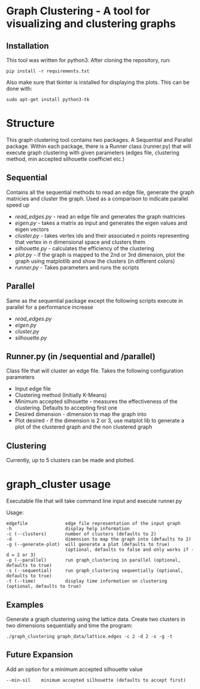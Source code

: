 # Graph Clustering - A tool for visualizing and clustering graphs
## Installation
This tool was written for python3. After cloning the repository, run: 

`pip install -r requirements.txt`

Also make sure that tkinter is installed for displaying the plots. This can be done with:

`sudo apt-get install python3-tk`


# Structure
This graph clustering tool contains two packages. A Sequential and Parallel package. Within each package, there is a Runner class (runner.py) that will execute graph clustering with given parameters (edges file, clustering method, min accepted silhouette coefficiet etc.)

## Sequential
Contains all the sequential methods to read an edge file, generate the graph matricies and cluster the graph. Used as a comparison to indicate parallel speed up
 - *read_edges.py* - read an edge file and generates the graph matricies
 - *eigen.py* - takes a matrix as input and generates the eigen values and eigen vectors
 - *cluster.py* - takes vertex ids and their associated *n* points representing that vertex in *n* dimensional space and clusters them
 - *silhouette.py* - calculates the efficiency of the clustering
 - *plot.py* - if the graph is mapped to the 2nd or 3rd dimension, plot the graph using matplotlib and show the clusters (in different colors)
 - *runner.py* - Takes parameters and runs the scripts 

## Parallel
Same as the sequential package except the following scripts execute in parallel for a performance increase
 - *read_edges.py*
 - *eigen.py*
 - *cluster.py*
 - *silhouette.py*

## Runner.py (in /sequential and /parallel)
Class file that will cluster an edge file. Takes the following configuration parameters
 - Input edge file
 - Clustering method (Initially K-Means)
 - Minimum accepted silhouette - measures the effectiveness of the clustering. Defaults to accepting first one
 - Desired dimension - dimension to map the graph into
 - Plot desired - if the dimension is 2 or 3, use matplot lib to generate a plot of the clustered graph and the non clustered graph

 ## Clustering
 Currently, up to 5 clusters can be made and plotted. 

# graph_cluster usage
Executable file that will take command line input and execute runner.py

Usage:

    edgefile              edge file representation of the input graph
    -h                    display help information
    -c (--clusters)       number of clusters (defaults to 2) 
    -d                    dimension to map the graph into (defaults to 2)
    -g (--generate-plot)  will generate a plot (defaults to true)
                          (optional, defaults to false and only works if -d = 2 or 3)
    -p (--parallel)       run graph_clustering in parallel (optional, defaults to true)
    -s (--sequential)     run graph_clustering sequentially (optional, defaults to true)
    -t (--time)           display time information on clustering (optional, defaults to true)


## Examples
Generate a graph clustering using the lattice data. Create two clusters in two dimensions sequentially and time the program:

`./graph_clustering graph_data/lattice.edges -c 2 -d 2 -s -g -t`


## Future Expansion
Add an option for a minimum accepted silhouette value

    --min-sil    minimum accepted silhouette (defaults to accept first)

